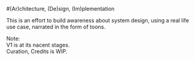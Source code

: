 #(Ar)chitecture, (De)sign, (Im)plementation

This is an effort to build awareness about system design, using a real life use case,
narrated in the form of toons.

Note:  
V1 is at its nacent stages.  
Curation, Credits is WIP.  
